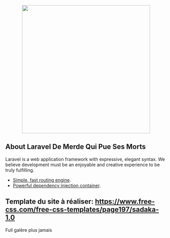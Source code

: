 <p align="center"><img src="https://res.cloudinary.com/dtfbvvkyp/image/upload/v1566331377/laravel-logolockup-cmyk-red.svg" width="400"></p>

## About Laravel De Merde Qui Pue Ses Morts

Laravel is a web application framework with expressive, elegant syntax. We believe development must be an enjoyable and creative experience to be truly fulfilling.

- [Simple, fast routing engine](https://laravel.com/docs/routing).
- [Powerful dependency injection container](https://laravel.com/docs/container).

## Template du site à réaliser: https://www.free-css.com/free-css-templates/page197/sadaka-1.0

Full galère plus jamais
